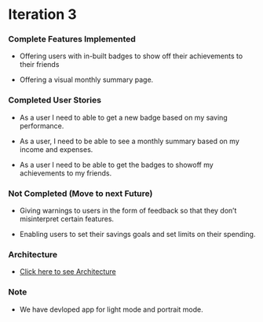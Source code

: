 # Iteration 3 

### Complete Features Implemented

- Offering users with in-built badges to show off their achievements to their friends

- Offering a visual monthly summary page.

### Completed User Stories 

- As a user I need to able to get a new badge based on my saving performance.

- As a user, I need to be able to see a monthly summary based on my income and expenses.

- As a user I need to be able to get the badges to showoff my achievements to my friends.

### Not Completed (Move to next Future)

- Giving warnings to users in the form of feedback so that they don’t misinterpret certain features.

- Enabling users to set their savings goals and set limits on their spending.

### Architecture 

- [Click here to see Architecture](ARCHITECTURE.md)

### Note 

- We have devloped app for light mode and portrait mode. 